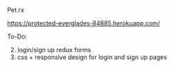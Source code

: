 Pet.rx

https://protected-everglades-84885.herokuapp.com/

To-Do:


2. login/sign up redux forms
3. css + responsive design for login and sign up pages
